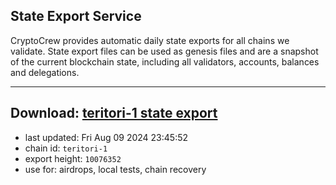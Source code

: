 ## State Export Service
CryptoCrew provides automatic daily state exports for all chains we validate. State export files can be used as genesis files and are a snapshot of the current blockchain state, including all validators, accounts, balances and delegations.

---
**Download: [teritori-1 state export](https://dl-eu2.ccvalidators.com/SERVICE/teritori/teritori-1_export_10076352.json)**
---

- last updated: Fri Aug 09 2024 23:45:52
- chain id: `teritori-1`
- export height: `10076352`
- use for: airdrops, local tests, chain recovery
